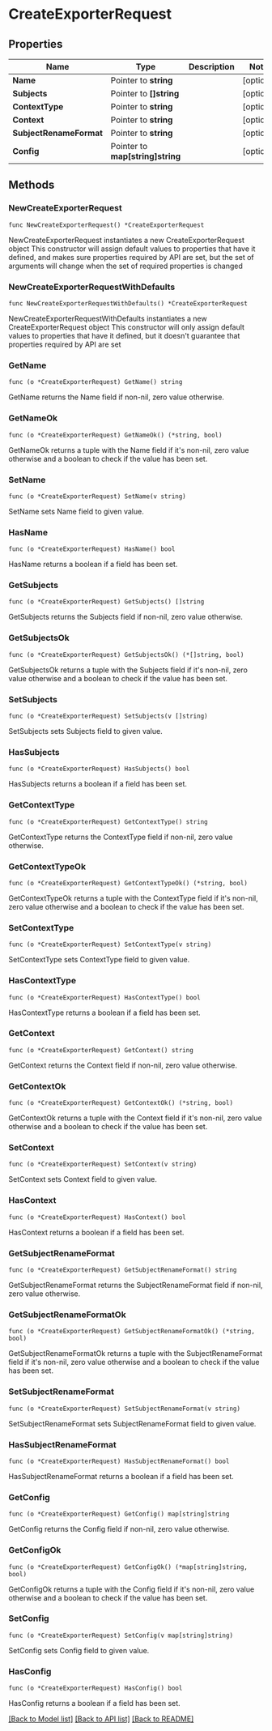 # CreateExporterRequest

## Properties

Name | Type | Description | Notes
------------ | ------------- | ------------- | -------------
**Name** | Pointer to **string** |  | [optional] 
**Subjects** | Pointer to **[]string** |  | [optional] 
**ContextType** | Pointer to **string** |  | [optional] 
**Context** | Pointer to **string** |  | [optional] 
**SubjectRenameFormat** | Pointer to **string** |  | [optional] 
**Config** | Pointer to **map[string]string** |  | [optional] 

## Methods

### NewCreateExporterRequest

`func NewCreateExporterRequest() *CreateExporterRequest`

NewCreateExporterRequest instantiates a new CreateExporterRequest object
This constructor will assign default values to properties that have it defined,
and makes sure properties required by API are set, but the set of arguments
will change when the set of required properties is changed

### NewCreateExporterRequestWithDefaults

`func NewCreateExporterRequestWithDefaults() *CreateExporterRequest`

NewCreateExporterRequestWithDefaults instantiates a new CreateExporterRequest object
This constructor will only assign default values to properties that have it defined,
but it doesn't guarantee that properties required by API are set

### GetName

`func (o *CreateExporterRequest) GetName() string`

GetName returns the Name field if non-nil, zero value otherwise.

### GetNameOk

`func (o *CreateExporterRequest) GetNameOk() (*string, bool)`

GetNameOk returns a tuple with the Name field if it's non-nil, zero value otherwise
and a boolean to check if the value has been set.

### SetName

`func (o *CreateExporterRequest) SetName(v string)`

SetName sets Name field to given value.

### HasName

`func (o *CreateExporterRequest) HasName() bool`

HasName returns a boolean if a field has been set.

### GetSubjects

`func (o *CreateExporterRequest) GetSubjects() []string`

GetSubjects returns the Subjects field if non-nil, zero value otherwise.

### GetSubjectsOk

`func (o *CreateExporterRequest) GetSubjectsOk() (*[]string, bool)`

GetSubjectsOk returns a tuple with the Subjects field if it's non-nil, zero value otherwise
and a boolean to check if the value has been set.

### SetSubjects

`func (o *CreateExporterRequest) SetSubjects(v []string)`

SetSubjects sets Subjects field to given value.

### HasSubjects

`func (o *CreateExporterRequest) HasSubjects() bool`

HasSubjects returns a boolean if a field has been set.

### GetContextType

`func (o *CreateExporterRequest) GetContextType() string`

GetContextType returns the ContextType field if non-nil, zero value otherwise.

### GetContextTypeOk

`func (o *CreateExporterRequest) GetContextTypeOk() (*string, bool)`

GetContextTypeOk returns a tuple with the ContextType field if it's non-nil, zero value otherwise
and a boolean to check if the value has been set.

### SetContextType

`func (o *CreateExporterRequest) SetContextType(v string)`

SetContextType sets ContextType field to given value.

### HasContextType

`func (o *CreateExporterRequest) HasContextType() bool`

HasContextType returns a boolean if a field has been set.

### GetContext

`func (o *CreateExporterRequest) GetContext() string`

GetContext returns the Context field if non-nil, zero value otherwise.

### GetContextOk

`func (o *CreateExporterRequest) GetContextOk() (*string, bool)`

GetContextOk returns a tuple with the Context field if it's non-nil, zero value otherwise
and a boolean to check if the value has been set.

### SetContext

`func (o *CreateExporterRequest) SetContext(v string)`

SetContext sets Context field to given value.

### HasContext

`func (o *CreateExporterRequest) HasContext() bool`

HasContext returns a boolean if a field has been set.

### GetSubjectRenameFormat

`func (o *CreateExporterRequest) GetSubjectRenameFormat() string`

GetSubjectRenameFormat returns the SubjectRenameFormat field if non-nil, zero value otherwise.

### GetSubjectRenameFormatOk

`func (o *CreateExporterRequest) GetSubjectRenameFormatOk() (*string, bool)`

GetSubjectRenameFormatOk returns a tuple with the SubjectRenameFormat field if it's non-nil, zero value otherwise
and a boolean to check if the value has been set.

### SetSubjectRenameFormat

`func (o *CreateExporterRequest) SetSubjectRenameFormat(v string)`

SetSubjectRenameFormat sets SubjectRenameFormat field to given value.

### HasSubjectRenameFormat

`func (o *CreateExporterRequest) HasSubjectRenameFormat() bool`

HasSubjectRenameFormat returns a boolean if a field has been set.

### GetConfig

`func (o *CreateExporterRequest) GetConfig() map[string]string`

GetConfig returns the Config field if non-nil, zero value otherwise.

### GetConfigOk

`func (o *CreateExporterRequest) GetConfigOk() (*map[string]string, bool)`

GetConfigOk returns a tuple with the Config field if it's non-nil, zero value otherwise
and a boolean to check if the value has been set.

### SetConfig

`func (o *CreateExporterRequest) SetConfig(v map[string]string)`

SetConfig sets Config field to given value.

### HasConfig

`func (o *CreateExporterRequest) HasConfig() bool`

HasConfig returns a boolean if a field has been set.


[[Back to Model list]](../README.md#documentation-for-models) [[Back to API list]](../README.md#documentation-for-api-endpoints) [[Back to README]](../README.md)


